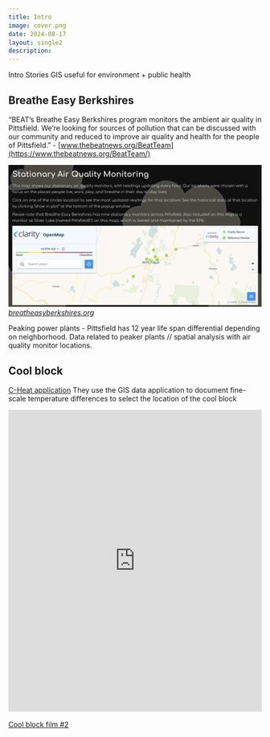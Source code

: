 ```yaml
---
title: Intro
image: cover.png
date: 2024-08-17
layout: single2
description: 
---
```



Intro
Stories
GIS useful for environment + public health

## Breathe Easy Berkshires

“BEAT’s Breathe Easy Berkshires program monitors the ambient air quality in Pittsfield. We’re looking for sources of pollution that can be discussed with our community and reduced to improve air quality and health for the people of Pittsfield.” - [www.thebeatnews.org/BeatTeam](https://www.thebeatnews.org/BeatTeam/)

![Breathe Easy Berkshires web map](aq.png)
_[breatheasyberkshires.org](https://breatheeasyberkshires.org/)_

Peaking power plants - Pittsfield has 12 year life span differential depending on neighborhood. Data related to peaker plants // spatial analysis with air quality monitor locations.

## Cool block

[C-Heat application](https://www.c-heatproject.org/data-applications)
They use the GIS data application to document fine-scale temperature differences to select the location of the cool block


<iframe width="100%" height="600" src="https://www.youtube.com/embed/kFmiCOLESsk?si=0_-vY2KLoPDuO4dE" title="YouTube video player" frameborder="0" allow="accelerometer; autoplay; clipboard-write; encrypted-media; gyroscope; picture-in-picture; web-share" referrerpolicy="strict-origin-when-cross-origin" allowfullscreen></iframe>

[Cool block film #2](https://www.turnaround-films.com/14-public-chelsea-cool-block)